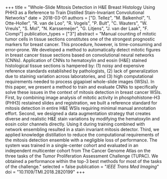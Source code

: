 +++
title = "Whole-Slide Mitosis Detection in H&E Breast Histology Using PHH3 as a Reference to Train Distilled Stain-Invariant Convolutional Networks"
date = 2018-03-01
authors = ["D. Tellez", "M. Balkenhol", "I. Otte-Holler", "R. van de Loo", "R. Vogels", "P. Bult", "C. Wauters", "W. Vreuls", "S. Mol", "N. Karssemeijer", "G. Litjens", "J. van der Laak", "F. Ciompi"]
publication_types = ["3"]
abstract = "Manual counting of mitotic tumor cells in tissue sections constitutes one of the strongest prognostic markers for breast cancer. This procedure, however, is time-consuming and error-prone. We developed a method to automatically detect mitotic figures in breast cancer tissue sections based on convolutional neural networks (CNNs). Application of CNNs to hematoxylin and eosin (H&E) stained histological tissue sections is hampered by: (1) noisy and expensive reference standards established by pathologists, (2) lack of generalization due to staining variation across laboratories, and (3) high computational requirements needed to process gigapixel whole-slide images (WSIs). In this paper, we present a method to train and evaluate CNNs to specifically solve these issues in the context of mitosis detection in breast cancer WSIs. First, by combining image analysis of mitotic activity in phosphohistone-H3 (PHH3) restained slides and registration, we built a reference standard for mitosis detection in entire H&E WSIs requiring minimal manual annotation effort. Second, we designed a data augmentation strategy that creates diverse and realistic H&E stain variations by modifying the hematoxylin and eosin color channels directly. Using it during training combined with network ensembling resulted in a stain invariant mitosis detector. Third, we applied knowledge distillation to reduce the computational requirements of the mitosis detection ensemble with a negligible loss of performance. The system was trained in a single-center cohort and evaluated in an independent multicenter cohort from The Cancer Genome Atlas on the three tasks of the Tumor Proliferation Assessment Challenge (TUPAC). We obtained a performance within the top-3 best methods for most of the tasks of the challenge."
selected = false
publication = "*IEEE Trans Med Imaging*"
doi = "10.1109/TMI.2018.2820199"
+++

